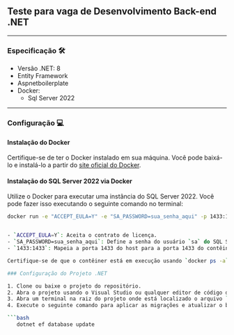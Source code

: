 ## Teste para vaga de Desenvolvimento Back-end .NET
---

### Especificação 🛠️

- Versão .NET: 8
- Entity Framework
- Aspnetboilerplate
- Docker:
  - Sql Server 2022

---

### Configuração 💻

#### Instalação do Docker

Certifique-se de ter o Docker instalado em sua máquina. Você pode baixá-lo e instalá-lo a partir do [site oficial do Docker](https://www.docker.com/get-started).

#### Instalação do SQL Server 2022 via Docker

Utilize o Docker para executar uma instância do SQL Server 2022. Você pode fazer isso executando o seguinte comando no terminal:

```bash
docker run -e "ACCEPT_EULA=Y" -e "SA_PASSWORD=sua_senha_aqui" -p 1433:1433 --name sql_server_2022 -d mcr.microsoft.com/mssql/server:2022-latest


- `ACCEPT_EULA=Y`: Aceita o contrato de licença.
- `SA_PASSWORD=sua_senha_aqui`: Define a senha do usuário `sa` do SQL Server. Substitua `sua_senha_aqui` pela senha desejada.
- `1433:1433`: Mapeia a porta 1433 do host para a porta 1433 do contêiner Docker (porta padrão do SQL Server).

Certifique-se de que o contêiner está em execução usando `docker ps -a`.

### Configuração do Projeto .NET

1. Clone ou baixe o projeto do repositório.
2. Abra o projeto usando o Visual Studio ou qualquer editor de código de sua preferência que suporte .NET 8 e Entity Framework.
3. Abra um terminal na raiz do projeto onde está localizado o arquivo `.csproj`.
4. Execute o seguinte comando para aplicar as migrações e atualizar o banco de dados:

```bash
   dotnet ef database update

